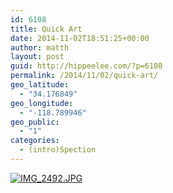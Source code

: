 ```yaml
---
id: 6108
title: Quick Art
date: 2014-11-02T18:51:25+00:00
author: matth
layout: post
guid: http://hippeelee.com/?p=6108
permalink: /2014/11/02/quick-art/
geo_latitude:
  - "34.176849"
geo_longitude:
  - "-118.789946"
geo_public:
  - "1"
categories:
  - (intro)Spection
---
```

[<img src="http://localhost/wp-content/uploads/2014/11/IMG_2492.jpg" alt="IMG_2492.JPG" class="alignnone size-full" />](http://localhost/wp-content/uploads/2014/11/IMG_2492.jpg)